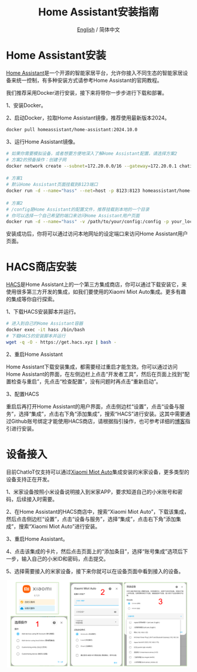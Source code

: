 <div align="center">

<h1 align="center">Home Assistant安装指南</h1>

[English](./Miot_Device_Setup.md) / 简体中文
</div>

# Home Assistant安装
[Home Assistant](https://www.home-assistant.io/)是一个开源的智能家居平台，允许你接入不同生态的智能家居设备来统一控制，有多种安装方式请参考Home Assistant的官网教程。

我们推荐采用Docker进行安装，接下来将带你一步步进行下载和部署。

1、安装Docker。

2、启动Docker，拉取Home Assistant镜像，推荐使用最新版本2024。
```bash
docker pull homeassistant/home-assistant:2024.10.0 
```
3、运行Home Assistant镜像。
```bash
# 如果你需要模拟设备，或者想要方便地深入了解Home Assistant配置，请选择方案2
# 方案2的预备操作：创建子网
docker network create --subnet=172.20.0.0/16 --gateway=172.20.0.1 chatiot

# 方案1
# 默认Home Assistant页面挂载到8123端口
docker run -d --name="hass" --net=host -p 8123:8123 homeassistant/home-assistant:2024.10.0

# 方案2
# /config是Home Assistant的配置文件，推荐挂载到本地的一个目录
# 你可以选择一个自己希望的端口来访问Home Assistant用户页面
docker run -d --name="hass" -v /path/to/your/config:/config -p your_local_port:8123 --net=chatiot --ip=172.20.0.3 homeassistant/home-assistant:2024.10.0
```

安装成功后，你将可以通过访问本地网址的设定端口来访问Home Assistant用户页面。

# HACS商店安装
[HACS](https://hacs.xyz/)是Home Assistant上的一个第三方集成商店，你可以通过下载安装它，来使用很多第三方开发的集成，如我们要使用的Xiaomi Miot Auto集成。更多有趣的集成等你自行探索。

1、下载HACS安装脚本并运行。
```bash
# 进入到自己的Home Assistant容器
docker exec -it hass /bin/bash 
# 下载HACS的安装脚本并运行
wget -q -O - https://get.hacs.xyz | bash -
```
2、重启Home Assistant

Home Assistant下载安装集成，都需要经过重启才能生效。你可以通过访问Home Assistant的界面，在左侧边栏上点击“开发者工具”，然后在页面上找到“配置检查与重启”，先点击“检查配置”，没有问题时再点击“重新启动”。

3、配置HACS

重启后再打开Home Assistant的用户界面，点击侧边栏“设置”，点击“设备与服务”，选择“集成”，点击右下角“添加集成”，搜索“HACS”进行安装。这其中需要通过Github账号绑定才能使用HACS商店，请根据指引操作，也可参考详细的[博客](https://blog.csdn.net/sunky7/article/details/137619019)指引进行安装。

# 设备接入
目前ChatIoT仅支持可以通过[Xiaomi Miot Auto](https://github.com/al-one/hass-xiaomi-miot)集成安装的米家设备，更多类型的设备支持正在开发。

1、米家设备按照小米设备说明接入到米家APP，要求知道自己的小米账号和密码，后续接入时需要。

2、在Home Assistant的HACS商店中，搜索“Xiaomi Miot Auto”，下载该集成，然后点击侧边栏“设置”，点击“设备与服务”，选择“集成”，点击右下角“添加集成”，搜索“Xiaomi Miot Auto”进行安装。

3、重启Home Assistant。

4、点击该集成的卡片，然后点击页面上的“添加条目”，选择“账号集成”选项后下一步，输入自己的小米ID和密码，点击提交。

5、选择需要接入的米家设备，接下来你就可以在设备页面中看到接入的设备。

<p align="center">
<a href=""><img src="./resources/miot_integration.png" width="500px"></a>
</p>